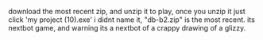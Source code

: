 download the most recent zip, and unzip it to play, once you unzip it
just click 'my project (10).exe' i didnt name it,
"db-b2.zip" is the most recent. its nextbot game, and warning its a nextbot of a crappy drawing of a glizzy.
